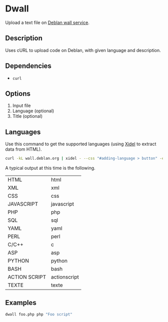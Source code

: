 Dwall
=====

Upload a text file on [Deblan wall service](https://wall.deblan.org/).

Description
-----------

Uses cURL to upload code on Deblan, with given language and description.

Dependencies
------------

- `curl`

Options
-------

1. Input file
1. Language (optional)
1. Title (optional)

Languages
---------

Use this command to get the supported languages (using [Xidel](http://videlibri.sourceforge.net/xidel.html)
to extract data from HTML).

```sh
curl -kL wall.deblan.org | xidel - --css "#adding-language > button" -e "css('#adding-language > button')/@value" 2> /dev/null | pr -2
```

A typical output at this time is the following.

<table>
  <tbody>
    <tr><td>HTML</td><td>html</td></tr>
    <tr><td>XML</td><td>xml</td></tr>
    <tr><td>CSS</td><td>css</td></tr>
    <tr><td>JAVASCRIPT</td><td>javascript</td></tr>
    <tr><td>PHP</td><td>php</td></tr>
    <tr><td>SQL</td><td>sql</td></tr>
    <tr><td>YAML</td><td>yaml</td></tr>
    <tr><td>PERL</td><td>perl</td></tr>
    <tr><td>C/C++</td><td>c</td></tr>
    <tr><td>ASP</td><td>asp</td></tr>
    <tr><td>PYTHON</td><td>python</td></tr>
    <tr><td>BASH</td><td>bash</td></tr>
    <tr><td>ACTION SCRIPT</td><td>actionscript</td></tr>
    <tr><td>TEXTE</td><td>texte</td></tr>
  </tbody>
</table>

Examples
--------

```sh
dwall foo.php php "Foo script"
```
